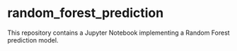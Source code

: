 # random_forest_prediction
This repository contains a Jupyter Notebook implementing a Random Forest prediction model.
